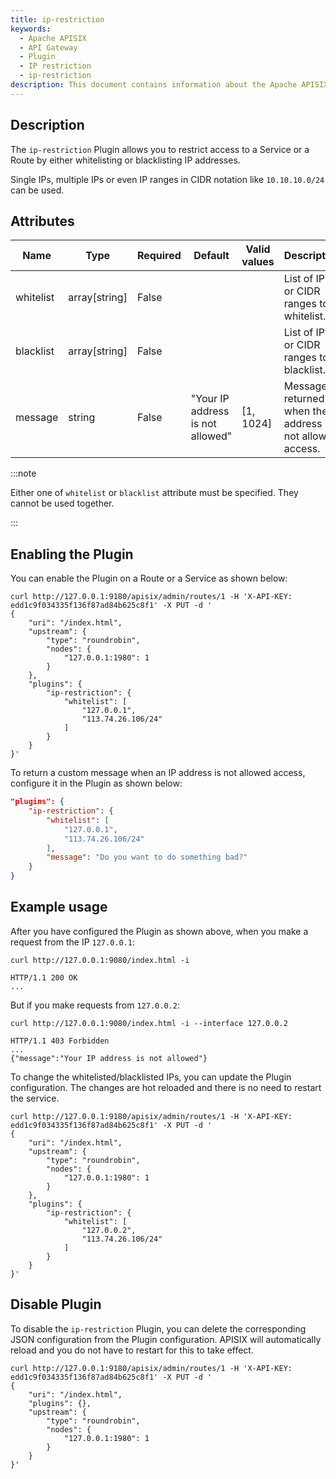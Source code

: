 ```yaml
---
title: ip-restriction
keywords:
  - Apache APISIX
  - API Gateway
  - Plugin
  - IP restriction
  - ip-restriction
description: This document contains information about the Apache APISIX ip-restriction Plugin.
---
```


<!--
#
# Licensed to the Apache Software Foundation (ASF) under one or more
# contributor license agreements.  See the NOTICE file distributed with
# this work for additional information regarding copyright ownership.
# The ASF licenses this file to You under the Apache License, Version 2.0
# (the "License"); you may not use this file except in compliance with
# the License.  You may obtain a copy of the License at
#
#     http://www.apache.org/licenses/LICENSE-2.0
#
# Unless required by applicable law or agreed to in writing, software
# distributed under the License is distributed on an "AS IS" BASIS,
# WITHOUT WARRANTIES OR CONDITIONS OF ANY KIND, either express or implied.
# See the License for the specific language governing permissions and
# limitations under the License.
#
-->

## Description

The `ip-restriction` Plugin allows you to restrict access to a Service or a Route by either whitelisting or blacklisting IP addresses.

Single IPs, multiple IPs or even IP ranges in CIDR notation like `10.10.10.0/24` can be used.

## Attributes

| Name      | Type          | Required | Default                         | Valid values | Description                                                 |
|-----------|---------------|----------|---------------------------------|--------------|-------------------------------------------------------------|
| whitelist | array[string] | False    |                                 |              | List of IPs or CIDR ranges to whitelist.                    |
| blacklist | array[string] | False    |                                 |              | List of IPs or CIDR ranges to blacklist.                    |
| message   | string        | False    | "Your IP address is not allowed" | [1, 1024]    | Message returned when the IP address is not allowed access. |

:::note

Either one of `whitelist` or `blacklist` attribute must be specified. They cannot be used together.

:::

## Enabling the Plugin

You can enable the Plugin on a Route or a Service as shown below:

```shell
curl http://127.0.0.1:9180/apisix/admin/routes/1 -H 'X-API-KEY: edd1c9f034335f136f87ad84b625c8f1' -X PUT -d '
{
    "uri": "/index.html",
    "upstream": {
        "type": "roundrobin",
        "nodes": {
            "127.0.0.1:1980": 1
        }
    },
    "plugins": {
        "ip-restriction": {
            "whitelist": [
                "127.0.0.1",
                "113.74.26.106/24"
            ]
        }
    }
}'
```

To return a custom message when an IP address is not allowed access, configure it in the Plugin as shown below:

```json
"plugins": {
    "ip-restriction": {
        "whitelist": [
            "127.0.0.1",
            "113.74.26.106/24"
        ],
        "message": "Do you want to do something bad?"
    }
}
```

## Example usage

After you have configured the Plugin as shown above, when you make a request from the IP `127.0.0.1`:

```shell
curl http://127.0.0.1:9080/index.html -i
```

```shell
HTTP/1.1 200 OK
...
```

But if you make requests from `127.0.0.2`:

```shell
curl http://127.0.0.1:9080/index.html -i --interface 127.0.0.2
```

```
HTTP/1.1 403 Forbidden
...
{"message":"Your IP address is not allowed"}
```

To change the whitelisted/blacklisted IPs, you can update the Plugin configuration. The changes are hot reloaded and there is no need to restart the service.

```shell
curl http://127.0.0.1:9180/apisix/admin/routes/1 -H 'X-API-KEY: edd1c9f034335f136f87ad84b625c8f1' -X PUT -d '
{
    "uri": "/index.html",
    "upstream": {
        "type": "roundrobin",
        "nodes": {
            "127.0.0.1:1980": 1
        }
    },
    "plugins": {
        "ip-restriction": {
            "whitelist": [
                "127.0.0.2",
                "113.74.26.106/24"
            ]
        }
    }
}'
```

## Disable Plugin

To disable the `ip-restriction` Plugin, you can delete the corresponding JSON configuration from the Plugin configuration. APISIX will automatically reload and you do not have to restart for this to take effect.

```shell
curl http://127.0.0.1:9180/apisix/admin/routes/1 -H 'X-API-KEY: edd1c9f034335f136f87ad84b625c8f1' -X PUT -d '
{
    "uri": "/index.html",
    "plugins": {},
    "upstream": {
        "type": "roundrobin",
        "nodes": {
            "127.0.0.1:1980": 1
        }
    }
}'
```
